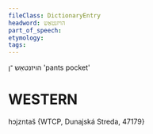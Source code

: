 ```yaml
---
fileClass: DictionaryEntry
headword: הויזנטאַש
part_of_speech: 
etymology: 
tags: 
---
```

הויזנטאַש
־ן
'pants pocket'

WESTERN
========

hɔjzntaš {WTCP, Dunajská Streda, 47179}